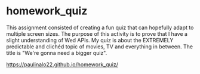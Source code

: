 # homework_quiz
This assignment consisted of creating a fun quiz that can hopefully adapt to multiple screen sizes. The purpose of this activity is to prove that I have a slight understanding of Wed APIs. My quiz is about the EXTREMELY predictable and clichéd topic of movies, TV and everything in between. The title is "We're gonna need a bigger quiz".  

https://paulinalo22.github.io/homework_quiz/
